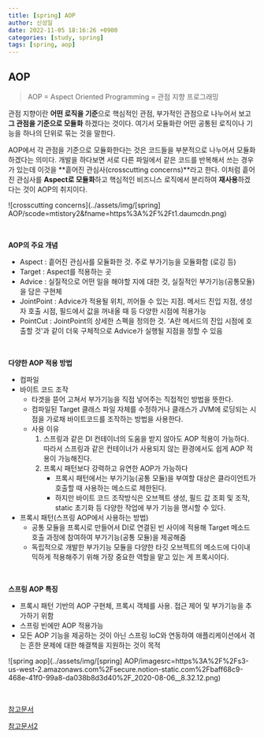 ```yaml
---
title: [spring] AOP
author: 신성일
date: 2022-11-05 18:16:26 +0900
categories: [study, spring]
tags: [spring, aop]
---
```


## AOP

> AOP = Aspect Oriented Programming = 관점 지향 프로그래밍

관점 지향이란 **어떤 로직을 기준**으로 핵심적인 관점, 부가적인 관점으로 나누어서 보고 **그 관점을 기준으로 모듈화** 하겠다는 것이다. 여기서 모듈화란 어떤 공통된 로직이나 기능을 하나의 단위로 묶는 것을 말한다.

AOP에서 각 관점을 기준으로 모듈화한다는 것은 코드들을 부분적으로 나누어서 모듈화하겠다는 의미다. 개발을 하다보면 서로 다른 파일에서 같은 코드를 반복해서 쓰는 경우가 있는데 이것을 **흩어진 관심사(crosscutting concerns)**라고 한다. 이처럼 흩어진 관심사를 **Aspect로 모듈화**하고 핵심적인 비즈니스 로직에서 분리하여 **재사용**하겠다는 것이 AOP의 취지이다.

![crosscutting concerns](../assets/img/[spring] AOP/scode=mtistory2&fname=https%3A%2F%2Ft1.daumcdn.png)

<br/>

**AOP의 주요 개념**

-  Aspect : 흩어진 관심사를 모듈화한 것. 주로 부가기능을 모듈화함 (로깅 등)
-  Target : Aspect를 적용하는 곳
-  Advice : 실질적으로 어떤 일을 해야할 지에 대한 것, 실질적인 부가기능(공통모듈)을 담은 구현체
-  JointPoint : Advice가 적용될 위치, 끼어들 수 있는 지점. 메서드 진입 지점, 생성자 호출 시점, 필드에서 값을 꺼내올 때 등 다양한 시점에 적용가능
-  PointCut : JointPoint의 상세한 스펙을 정의한 것. 'A란 메서드의 진입 시점에 호출할 것'과 같이 더욱 구체적으로 Advice가 실행될 지점을 정할 수 있음

<br/>

**다양한 AOP 적용 방법**

-  컴파일
-  바이트 코드 조작
   -  타겟을 뜯어 고쳐서 부가기능을 직접 넣어주는 직접적인 방법을 뜻한다.
   -  컴파일된 Target 클래스 파일 자체를 수정하거나 클래스가 JVM에 로딩되는 시점을 가로채 바이트코드를 조작하는 방법을 사용한다.
   -  사용 이유
      1. 스프링과 같은 DI 컨테이너의 도움을 받지 않아도 AOP 적용이 가능하다. 따라서 스프링과 같은 컨테이너가 사용되지 않는 환경에서도 쉽게 AOP 적용이 가능해진다.
      2. 프록시 패턴보다 강력하고 유연한 AOP가 가능하다
         -  프록시 패턴에서는 부가기능(공통 모듈)을 부여할 대상은 클라이언트가 호출할 때 사용하는 메소드로 제한된다.
         -  하지만 바이트 코드 조작방식은 오브젝트 생성, 필드 값 조회 및 조작, static 초기화 등 다양한 작업에 부가 기능을 명시할 수 있다.
-  프록시 패턴(스프링 AOP에서 사용하는 방법)
   -  공통 모듈을 프록시로 만들어서 DI로 연결된 빈 사이에 적용해 Target 메소드 호출 과정에 참여하여 부가기능(공통 모듈)을 제공해줌
   -  독립적으로 개발한 부가기능 모듈을 다양한 타깃 오브젝트의 메소드에 다이내믹하게 적용해주기 위해 가장 중요한 역할을 맡고 있는 게 프록시이다.

<Br/>

**스프링 AOP 특징**

-  프록시 패턴 기반의 AOP 구현체, 프록시 객체를 사용. 접근 제어 및 부가기능을 추가하기 위함
-  스프링 빈에만 AOP 적용가능
-  모든 AOP 기능을 제공하는 것이 아닌 스프링 IoC와 연동하여 애플리케이션에서 겪는 흔한 문제에 대한 해결책을 지원하는 것이 목적

![spring aop](../assets/img/[spring] AOP/imagesrc=https%3A%2F%2Fs3-us-west-2.amazonaws.com%2Fsecure.notion-static.com%2Fbaff68c9-468e-41f0-99a8-da038b8d3d40%2F_2020-08-06\_\_8.32.12.png)

<br/>

[참고문서](https://engkimbs.tistory.com/746)

[참고문서2](https://catsbi.oopy.io/fb62f86a-44d2-48e7-bb9d-8b937577c86c)

